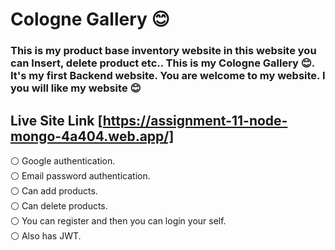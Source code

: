 # Cologne Gallery 😊

### This is my product base inventory website in this website you can Insert, delete product etc.. This is my Cologne Gallery 😊. It's my first Backend website. You are welcome to my website. I you will like my website 😊

## Live Site Link [https://assignment-11-node-mongo-4a404.web.app/]

⚪ Google authentication. <br>
⚪ Email password authentication. <br>
⚪ Can add products. <br>
⚪ Can delete products. <br>
⚪ You can register and then you can login your self. <br>
⚪ Also has JWT.
